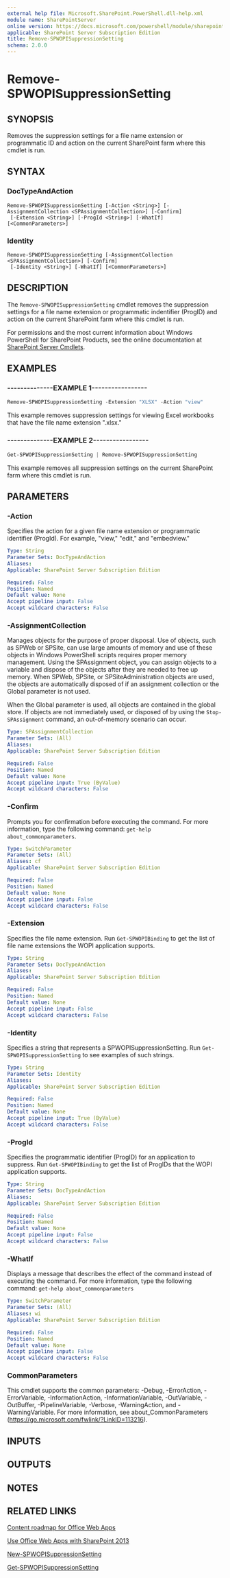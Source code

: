 ```yaml
---
external help file: Microsoft.SharePoint.PowerShell.dll-help.xml
module name: SharePointServer
online version: https://docs.microsoft.com/powershell/module/sharepoint-server/remove-spwopisuppressionsetting
applicable: SharePoint Server Subscription Edition
title: Remove-SPWOPISuppressionSetting
schema: 2.0.0
---
```


# Remove-SPWOPISuppressionSetting

## SYNOPSIS
Removes the suppression settings for a file name extension or programmatic ID and action on the current SharePoint farm where this cmdlet is run.


## SYNTAX

### DocTypeAndAction
```
Remove-SPWOPISuppressionSetting [-Action <String>] [-AssignmentCollection <SPAssignmentCollection>] [-Confirm]
 [-Extension <String>] [-ProgId <String>] [-WhatIf] [<CommonParameters>]
```

### Identity
```
Remove-SPWOPISuppressionSetting [-AssignmentCollection <SPAssignmentCollection>] [-Confirm]
 [-Identity <String>] [-WhatIf] [<CommonParameters>]
```

## DESCRIPTION
The `Remove-SPWOPISuppressionSetting` cmdlet removes the suppression settings for a file name extension or programmatic indentifier (ProgID) and action on the current SharePoint farm where this cmdlet is run.

For permissions and the most current information about Windows PowerShell for SharePoint Products, see the online documentation at [SharePoint Server Cmdlets](https://docs.microsoft.com/powershell/sharepoint/sharepoint-server/sharepoint-server-cmdlets).


## EXAMPLES

### --------------EXAMPLE 1-----------------
```powershell
Remove-SPWOPISuppressionSetting -Extension "XLSX" -Action "view"
```

This example removes suppression settings for viewing Excel workbooks that have the file name extension ".xlsx."


### --------------EXAMPLE 2-----------------
```powershell
Get-SPWOPISuppressionSetting | Remove-SPWOPISuppressionSetting
```

This example removes all suppression settings on the current SharePoint farm where this cmdlet is run.


## PARAMETERS

### -Action
Specifies the action for a given file name extension or programmatic identifier (ProgId). 
For example, "view," "edit," and "embedview."

```yaml
Type: String
Parameter Sets: DocTypeAndAction
Aliases: 
Applicable: SharePoint Server Subscription Edition

Required: False
Position: Named
Default value: None
Accept pipeline input: False
Accept wildcard characters: False
```

### -AssignmentCollection
Manages objects for the purpose of proper disposal.
Use of objects, such as SPWeb or SPSite, can use large amounts of memory and use of these objects in Windows PowerShell scripts requires proper memory management.
Using the SPAssignment object, you can assign objects to a variable and dispose of the objects after they are needed to free up memory.
When SPWeb, SPSite, or SPSiteAdministration objects are used, the objects are automatically disposed of if an assignment collection or the Global parameter is not used.

When the Global parameter is used, all objects are contained in the global store.
If objects are not immediately used, or disposed of by using the `Stop-SPAssignment` command, an out-of-memory scenario can occur.

```yaml
Type: SPAssignmentCollection
Parameter Sets: (All)
Aliases: 
Applicable: SharePoint Server Subscription Edition

Required: False
Position: Named
Default value: None
Accept pipeline input: True (ByValue)
Accept wildcard characters: False
```

### -Confirm
Prompts you for confirmation before executing the command.
For more information, type the following command: `get-help about_commonparameters`.

```yaml
Type: SwitchParameter
Parameter Sets: (All)
Aliases: cf
Applicable: SharePoint Server Subscription Edition

Required: False
Position: Named
Default value: None
Accept pipeline input: False
Accept wildcard characters: False
```

### -Extension
Specifies the file name extension.
Run `Get-SPWOPIBinding` to get the list of file name extensions the WOPI application supports.

```yaml
Type: String
Parameter Sets: DocTypeAndAction
Aliases: 
Applicable: SharePoint Server Subscription Edition

Required: False
Position: Named
Default value: None
Accept pipeline input: False
Accept wildcard characters: False
```

### -Identity
Specifies a string that represents a SPWOPISuppressionSetting.
Run `Get-SPWOPISuppressionSetting` to see examples of such strings.

```yaml
Type: String
Parameter Sets: Identity
Aliases: 
Applicable: SharePoint Server Subscription Edition

Required: False
Position: Named
Default value: None
Accept pipeline input: True (ByValue)
Accept wildcard characters: False
```

### -ProgId
Specifies the programmatic identifier (ProgID) for an application to suppress.
Run `Get-SPWOPIBinding` to get the list of ProgIDs that the WOPI application supports.

```yaml
Type: String
Parameter Sets: DocTypeAndAction
Aliases: 
Applicable: SharePoint Server Subscription Edition

Required: False
Position: Named
Default value: None
Accept pipeline input: False
Accept wildcard characters: False
```

### -WhatIf
Displays a message that describes the effect of the command instead of executing the command.
For more information, type the following command: `get-help about_commonparameters`

```yaml
Type: SwitchParameter
Parameter Sets: (All)
Aliases: wi
Applicable: SharePoint Server Subscription Edition

Required: False
Position: Named
Default value: None
Accept pipeline input: False
Accept wildcard characters: False
```

### CommonParameters
This cmdlet supports the common parameters: -Debug, -ErrorAction, -ErrorVariable, -InformationAction, -InformationVariable, -OutVariable, -OutBuffer, -PipelineVariable, -Verbose, -WarningAction, and -WarningVariable. For more information, see about_CommonParameters (https://go.microsoft.com/fwlink/?LinkID=113216).

## INPUTS

## OUTPUTS

## NOTES

## RELATED LINKS

[Content roadmap for Office Web Apps]()

[Use Office Web Apps with SharePoint 2013]()

[New-SPWOPISuppressionSetting](New-SPWOPISuppressionSetting.md)

[Get-SPWOPISuppressionSetting](Get-SPWOPISuppressionSetting.md)
